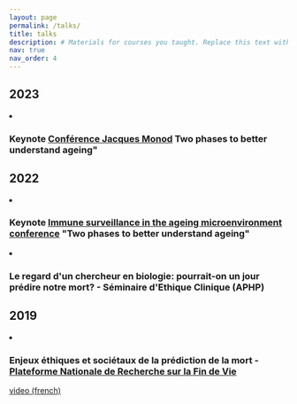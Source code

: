 ```yaml
---
layout: page
permalink: /talks/
title: talks
description: # Materials for courses you taught. Replace this text with your description.
nav: true
nav_order: 4
---
```

<div class="publications">
<h2 class="year">2023</h2>
<li><p><h3>Keynote <a href="https://www.insb.cnrs.fr/fr/croissance-et-regeneration-durant-le-developpement-et-le-vieillissement">Conférence Jacques Monod</a> Two phases to better understand ageing"</h3></li>
<h2 class="year">2022</h2>
<li><p><h3>Keynote <a href="https://www.immunology.org/events/immune-surveillance-in-the-ageing-microenvironment">Immune surveillance in the ageing microenvironment conference</a> "Two phases to better understand ageing"</h3></li>
<li><p><h3>Le regard d'un chercheur en biologie: pourrait-on un jour prédire notre mort? - Séminaire d'Ethique Clinique (APHP) </h3></li>
 
<h2 class="year">2019</h2>
<li><p><h3>Enjeux éthiques et sociétaux de la prédiction de la mort - <a href = "https://www.plateforme-recherche-findevie.fr/">Plateforme Nationale de Recherche sur la Fin de Vie </a> </h3></li>
<p><a href="https://www.youtube.com/watch?v=AA60A5vhMeU&ab_channel=PlateformeRecherchefindevie ">video (french) </a>


 